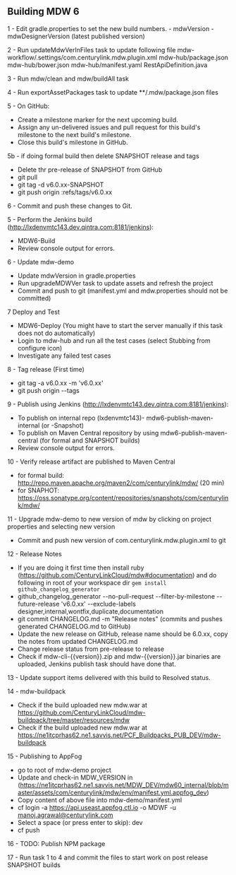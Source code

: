 ## Building MDW 6

1 - Edit gradle.properties to set the new build numbers.
    - mdwVersion
    - mdwDesignerVersion (latest published version)
    
2 - Run updateMdwVerInFiles task to update following file 
    mdw-workflow/.settings/com.centurylink.mdw.plugin.xml
    mdw-hub/package.json
    mdw-hub/bower.json
    mdw-hub/manifest.yaml
    RestApiDefinition.java
    
3 - Run mdw/clean and mdw/buildAll task 

4 - Run exportAssetPackages task to update **/.mdw/package.json files
    
5 - On GitHub:
  - Create a milestone marker for the next upcoming build.
  - Assign any un-delivered issues and pull request for this build's milestone to the next build's milestone.
  - Close this build's milestone in GitHub.
    
5b - if doing formal build then delete SNAPSHOT release and tags
  - Delete thr pre-release of SNAPSHOT from GitHub
  - git pull
  - git tag -d v6.0.xx-SNAPSHOT 
  - git push origin :refs/tags/v6.0.xx
     
6 - Commit and push these changes to Git.

5 - Perform the Jenkins build (http://lxdenvmtc143.dev.qintra.com:8181/jenkins):
  - MDW6-Build
  - Review console output for errors.
  
6 - Update mdw-demo
  -  Update mdwVersion in gradle.properties  
  -  Run upgradeMDWVer task to update assets and refresh the project
  -  Commit and push to git (manifest.yml and mdw.properties should not be committed)
  
7  Deploy and Test
  - MDW6-Deploy  (You might have to start the server manually if this task does not do automatically)
  - Login to mdw-hub and run all the test cases (select Stubbing from configure icon)
  - Investigate any failed test cases
  
8 - Tag release (First time)
  - git tag -a v6.0.xx -m 'v6.0.xx'
  - git push origin --tags
   
9 - Publish using Jenkins (http://lxdenvmtc143.dev.qintra.com:8181/jenkins):
  - To publish on internal repo (lxdenvmtc143)- mdw6-publish-maven-internal (or -Snapshot)
  - To publish on Maven Central repository by using mdw6-publish-maven-central (for formal and SNAPSHOT builds) 
  - Review console output for errors.

10 - Verify release artifact are published to Maven Central
  - for formal build:  http://repo.maven.apache.org/maven2/com/centurylink/mdw/ (20 min)
  - for SNAPHOT:       https://oss.sonatype.org/content/repositories/snapshots/com/centurylink/mdw/ 

11 - Upgrade mdw-demo to new version of mdw by clicking on project properties and selecting new version
  -  Commit and push new version of com.centurylink.mdw.plugin.xml to git

12 - Release Notes
  - If you are doing it first time then install ruby (https://github.com/CenturyLinkCloud/mdw#documentation) and do following in root of your workspace dir 
    `gem install github_changelog_generator`
  - github_changelog_generator --no-pull-request  --filter-by-milestone --future-release 'v6.0.xx' --exclude-labels designer,internal,wontfix,duplicate,documentation
  - git commit CHANGELOG.md -m "Release notes" (commits and pushes generated CHANGELOG.md to GitHub)
  - Update the new release on GitHub, release name should be 6.0.xx, copy the notes from updated CHANGELOG.md
  - Change release status from pre-release to release
  - Check if mdw-cli-{{version}}.zip and mdw-{{version}}.jar binaries are uploaded, Jenkins publish task should have done that.
  
13 - Update support items delivered with this build to Resolved status.
    
14 - mdw-buildpack
   - Check if the build uploaded new mdw.war at https://github.com/CenturyLinkCloud/mdw-buildpack/tree/master/resources/mdw
   - Check if the build uploaded new mdw.war at https://ne1itcprhas62.ne1.savvis.net/PCF_Buildpacks_PUB_DEV/mdw-buildpack
    
15 - Publishing to AppFog  
   -  go to root of mdw-demo project
   -  Update and check-in MDW_VERSION in (https://ne1itcprhas62.ne1.savvis.net/MDW_DEV/mdw60_internal/blob/master/assets/com/centurylink/mdw/env/manifest.yml.appfog_dev)
   -  Copy content of above file into mdw-demo/manifest.yml    
   -  cf login -a https://api.useast.appfog.ctl.io -o MDWF -u manoj.agrawal@centurylink.com
   -  Select a space (or press enter to skip): dev
   -  cf push

16 - TODO: Publish NPM package 

17 - Run task 1 to 4 and commit the files to start work on post release SNAPSHOT builds
    